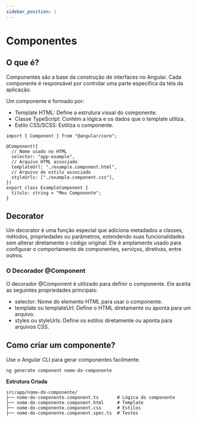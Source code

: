 ```yaml
---
sidebar_position: 1
---
```


# Componentes

## O que é?

Componentes são a base da construção de interfaces no Angular. Cada componente é responsável por controlar uma parte específica da tela da aplicação.

Um componente é formado por:

- Template HTML: Define a estrutura visual do componente.
- Classe TypeScript: Contém a lógica e os dados que o template utiliza.
- Estilo CSS/SCSS: Estiliza o componente.

```tsx showLineNumbers title="example.component.ts"
import { Component } from "@angular/core";

@Component({
  // Nome usado no HTML
  selector: "app-example",
  // Arquivo HTML associado
  templateUrl: "./example.component.html",
  // Arquivo de estilo associado
  styleUrls: ["./example.component.css"],
})
export class ExampleComponent {
  titulo: string = "Meu Componente";
}
```

## Decorator

Um decorator é uma função especial que adiciona metadados a classes, métodos, propriedades ou parâmetros, estendendo suas funcionalidades sem alterar diretamente o código original. Ele é amplamente usado para configurar o comportamento de componentes, serviços, diretivas, entre outros.

### O Decorador @Component

O decorador @Component é utilizado para definir o componente. Ele aceita as seguintes propriedades principais:

- selector: Nome do elemento HTML para usar o componente.
- template ou templateUrl: Define o HTML diretamente ou aponta para um arquivo.
- styles ou styleUrls: Define os estilos diretamente ou aponta para arquivos CSS.

## Como criar um componente?

Use o Angular CLI para gerar componentes facilmente.

```bash
ng generate component nome-do-componente
```

**Estrutura Criada**

```plaintext
src/app/nome-do-componente/
├── nome-do-componente.component.ts       # Lógica do componente
├── nome-do-componente.component.html     # Template
├── nome-do-componente.component.css      # Estilos
├── nome-do-componente.component.spec.ts  # Testes
```
